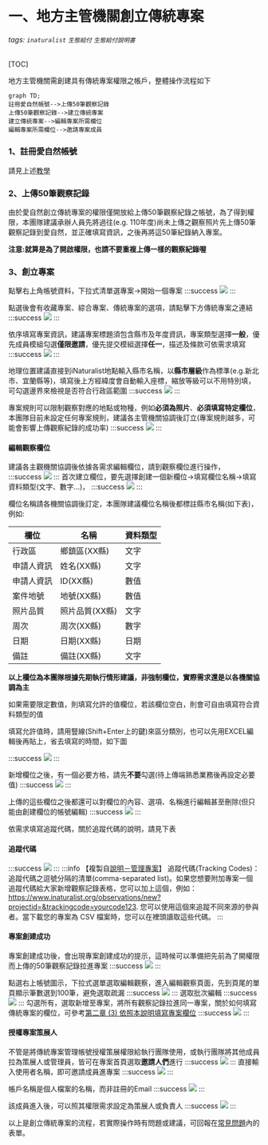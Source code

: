 # 一、地方主管機關創立傳統專案
###### tags: `inaturalist` `生態給付` `生態給付說明書`

[TOC]

地方主管機關需創建具有傳統專案權限之帳戶，整體操作流程如下
``` mermaid
graph TD;
註冊愛自然帳號-->上傳50筆觀察記錄
上傳50筆觀察記錄-->建立傳統專案
建立傳統專案-->編輯專案所需欄位
編輯專案所需欄位-->邀請專案成員
```
### 1、註冊愛自然帳號
請見上述[教學](/_wcnc1AnSuiCsNq5evIrgA)

### 2、上傳50筆觀察記錄
由於愛自然創立傳統專案的權限僅開放給上傳50筆觀察紀錄之帳號，為了得到權限，本團隊建議承辦人員先將過往(e.g. 110年度)尚未上傳之觀察照片先上傳50筆觀察記錄到愛自然，並正確填寫資訊，之後再將這50筆紀錄納入專案。

**注意:就算是為了開啟權限，也請不要重複上傳一樣的觀察紀錄喔**

### 3、創立專案

點擊右上角帳號資料，下拉式清單選專案->開始一個專案
:::success
![](https://i.imgur.com/QJuB7Ff.png)
:::

點選後會有收藏專案、綜合專案、傳統專案的選項，請點擊下方傳統專案之連結
:::success
![](https://i.imgur.com/ONJ8OiJ.png)
:::

依序填寫專案資訊，建議專案標題須包含縣市及年度資訊，專案類型選擇**一般**，優先成員模組勾選**僅限邀請**，優先提交模組選擇**任一**，描述及條款可依需求填寫
:::success
![](https://i.imgur.com/9luVrIA.png)
:::

地理位置建議直接到iNaturalist地點輸入縣市名稱，以**縣市層級**作為標準(e.g.新北市、宜蘭縣等)，填寫後上方經緯度會自動輸入座標，縮放等級可以不用特別填，可勾選邊界來檢視是否符合行政區範圍
:::success
![](https://i.imgur.com/qk26pvg.png)
:::

專案規則可以限制觀察對應的地點或物種，例如**必須為照片**、**必須填寫特定欄位**，本團隊目前未設定任何專案規則，建議各主管機關協調後訂立(專案規則越多，可能會影響上傳觀察紀錄的成功率)
:::success
![](https://i.imgur.com/DlrTuoi.png)
:::

#### 編輯觀察欄位
建議各主觀機關協調後依據各需求編輯欄位，請到觀察欄位進行操作，
:::success
![](https://i.imgur.com/SDf1acI.png)
:::
首次建立欄位，要先選擇創建一個新欄位->填寫欄位名稱->填寫資料類型(文字、數字...)，
:::success
![](https://i.imgur.com/2S5fguc.png)
:::

欄位名稱請各機關協調後訂定，本團隊建議欄位名稱後都標註縣市名稱(如下表)，例如:


| 欄位 | 名稱 | 資料類型 |
| -------- | -------- | -------- |
| 行政區     | 鄉鎮區(XX縣)    | 文字     |
| 申請人資訊     | 姓名(XX縣)    | 文字     |
| 申請人資訊     | ID(XX縣)    | 數值     |
| 案件地號     | 地號(XX縣)    | 數值     |
| 照片品質     | 照片品質(XX縣)    | 文字     |
| 周次     | 周次(XX縣)    | 數字    |
| 日期     | 日期(XX縣)    | 日期     |
| 備註     | 備註(XX縣)    | 文字     |

**以上欄位為本團隊根據先期執行情形建議，非強制欄位，實際需求還是以各機關協調為主**


如果需要限定數值，則填寫允許的值欄位，若該欄位空白，則會可自由填寫符合資料類型的值

填寫允許值時，請用豎線(Shift+Enter上的鍵)來區分類別，也可以先用EXCEL編輯後再貼上，省去填寫的時間，如下圖

:::success
![](https://i.imgur.com/cqlAIAX.png)
:::

新增欄位之後，有一個必要方格，請先**不要**勾選(待上傳端熟悉業務後再設定必要值)
:::success
![](https://i.imgur.com/LTyRPqS.png)
:::

上傳的這些欄位之後都還可以對欄位的內容、選項、名稱進行編輯甚至刪除(但只能由創建欄位的帳號編輯)
:::success
![](https://i.imgur.com/biiYXTA.png)
:::

依需求填寫追蹤代碼，關於追蹤代碼的說明，請見下表
#### 追蹤代碼
:::success
![](https://i.imgur.com/dbjCqRv.png)
:::
:::info
【複製自[說明－管理專案](https://hackmd.io/@mutolisp/HJeoP4chG/https%3A%2F%2Fhackmd.io%2Fs%2FByjVtNqnG)】
追蹤代碼(Tracking Codes)：追蹤代碼之逗號分隔的清單(comma-separated list)。如果您想要附加專案一個追蹤代碼給大家新增觀察記錄表格，您可以加上這個，例如：https://www.inaturalist.org/observations/new?projectid=&trackingcode=yourcode123. 您可以使用這個來追蹤不同來源的參與者。當下載您的專案為 CSV 檔案時，您可以在裡頭讀取這些代碼。
:::


#### 專案創建成功
專案創建成功後，會出現專案創建成功的提示，這時候可以準備把先前為了開權限而上傳的50筆觀察記錄拉進專案
:::success
![](https://i.imgur.com/Kwp62U1.png)
:::

點選右上帳號圖示，下拉式選單選取編輯觀察，進入編輯觀察頁面，先到頁尾的單頁顯示筆數選到100筆，避免選取疏漏
:::success
![](https://i.imgur.com/sLtaqMM.png)
:::
選取批次編輯
:::success
![](https://i.imgur.com/8AhrPbr.png)
:::
勾選所有，選取新增至專案，將所有觀察記錄拉進同一專案，關於如何填寫傳統專案的欄位，可參考[第二章 (3) 依照本說明填寫專案欄位](/Qwb4__S_QVensuC1mxW1Hw#3-依照本說明填寫專案欄位)
:::success
![](https://i.imgur.com/4Lvb6jd.png)
:::
#### 授權專案策展人
不管是將傳統專案管理帳號授權策展權限給執行團隊使用，或執行團隊將其他成員拉為策展人或管理員，皆可在專案首頁選取**邀請人們**進行
:::success
![](https://i.imgur.com/sYiSGLF.png)
:::
直接輸入使用者名稱，即可邀請成員進專案
:::success
![](https://i.imgur.com/Kk7d5TH.png)
:::

帳戶名稱是個人檔案的名稱，而非註冊的Email
:::success
![](https://i.imgur.com/fwVxF6l.png)
:::

該成員進入後，可以照其權限需求設定為策展人或負責人
:::success
![](https://i.imgur.com/QMPCW8R.png)
:::

以上是創立傳統專案的流程，若實際操作時有問題或建議，可回報在[常見問題](/WPaPxwD5QL2NQw8diofCCQ)內的表單。
